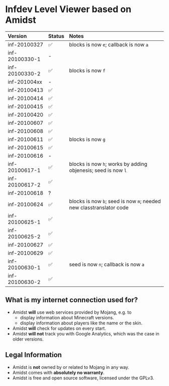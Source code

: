 # Infdev Level Viewer based on Amidst


Version        | Status | Notes
:------------- | :--    | :--
inf-20100327   | ✅     | blocks is now `e`; callback is now `a`
inf-20100330-1 | -      |
inf-20100330-2 | ✅     | blocks is now `f`
inf-201004xx   | -      |
inf-20100413   | ✅     | 
inf-20100414   | ✅     | 
inf-20100415   | ✅     | 
inf-20100420   | ✅     | 
inf-20100607   | ✅     | 
inf-20100608   | ✅     | 
inf-20100611   | ✅     | blocks is now `g`
inf-20100615   | ✅     | 
inf-20100616   | -      |
inf-20100617-1 | ✅     | blocks is now `h`; works by adding objenesis; seed is now `l`
inf-20100617-2 | ✅     |
inf-20100618   | ?      |
inf-20100624   | ✅     | blocks is now `b`; seed is now `m`; needed new classtranslator code
inf-20100625-1 | ✅     |
inf-20100625-2 | ✅     |
inf-20100627   | ✅     |
inf-20100629   | ✅     |
inf-20100630-1 | ✅     | seed is now `n`; callback is now `a`
inf-20100630-2 | ✅     |

## What is my internet connection used for?

* Amidst **will** use web services provided by Mojang, e.g. to
  * display information about Minecraft versions.
  * display information about players like the name or the skin.
* Amidst **will** check for updates on every start.
* Amidst **will not** track you with Google Analytics, which was the case in older versions.

## Legal Information

* Amidst is **not** owned by or related to Mojang in any way.
* Amidst comes with **absolutely no warranty**.
* Amidst is free and open source software, licensed under the GPLv3.
